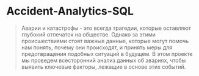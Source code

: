 # Accident-Analytics-SQL

> Аварии и катастрофы - это всегда трагедии, которые оставляют глубокий отпечаток на обществе. Однако за этими происшествиями стоят важные данные, которые могут помочь нам понять, почему они происходят, и принять меры для предотвращения подобных ситуаций в будущем. В этом проекте мы проведем всесторонний анализ данных об авариях, чтобы выявить ключевые факторы, лежащие в основе этих событий.
